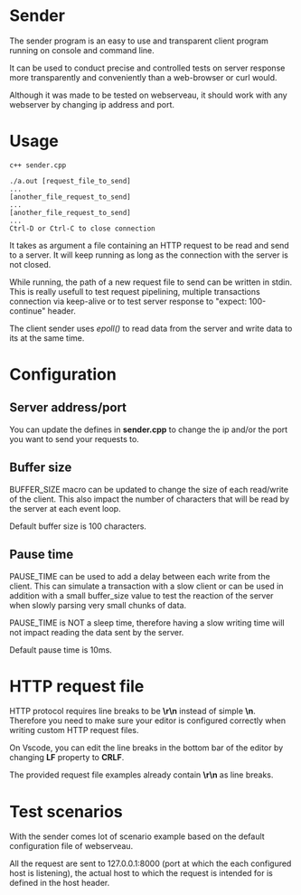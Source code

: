 # Sender

The sender program is an easy to use and transparent client program running on console and command line.

It can be used to conduct precise and controlled tests on server response more transparently and conveniently than a web-browser or curl would.

Although it was made to be tested on webserveau, it should work with any webserver by changing ip address and port.

# Usage

```
c++ sender.cpp

./a.out [request_file_to_send]
...
[another_file_request_to_send]
...
[another_file_request_to_send]
...
Ctrl-D or Ctrl-C to close connection
```

It takes as argument a file containing an HTTP request to be read and send to a server. It will keep running as long as the connection with the server is not closed.

While running, the path of a new request file to send can be written in stdin. This is really usefull to test request pipelining, multiple transactions connection via keep-alive or to test server response to "expect: 100-continue" header.

The client sender uses *epoll()* to read data from the server and write data to its at the same time.

# Configuration

## Server address/port

You can update the defines in **sender.cpp** to change the ip and/or the port you want to send your requests to.

## Buffer size

BUFFER_SIZE macro can be updated to change the size of each read/write of the client. This also impact the number of characters that will be read by the server at each event loop.

Default buffer size is 100 characters.

## Pause time

PAUSE_TIME can be used to add a delay between each write from the client. This can simulate a transaction with a slow client or can be used in addition with a small buffer_size value to test the reaction of the server when slowly parsing very small chunks of data.

PAUSE_TIME is NOT a sleep time, therefore having a slow writing time will not impact reading the data sent by the server.

Default pause time is 10ms.

# HTTP request file

HTTP protocol requires line breaks to be **\r\n** instead of simple **\n**. Therefore you need to make sure your editor is configured correctly when writing custom HTTP request files.

On Vscode, you can edit the line breaks in the bottom bar of the editor by changing **LF** property to **CRLF**.

The provided request file examples already contain **\r\n** as line breaks.

# Test scenarios

With the sender comes lot of scenario example based on the default configuration file of webserveau.

All the request are sent to 127.0.0.1:8000 (port at which the each configured host is listening), the actual host to which the request is intended for is defined in the host header.

